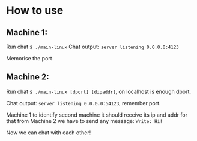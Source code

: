 # How to use

## Machine 1:
Run chat `$ ./main-linux`
Chat output: `server listening 0.0.0.0:4123`

Memorise the port

## Machine 2:
Run chat `$ ./main-linux [dport] [dipaddr]`, on localhost is enough dport.

Chat output: `server listening 0.0.0.0:54123`, remember port.

Machine 1 to identify second machine it should receive its ip and addr for that from Machine 2 we have to send any message:
`Write: Hi!`

Now we can chat with each other!
